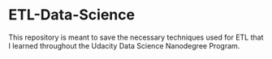 # ETL-Data-Science
This repository is meant to save the necessary techniques used for ETL that I learned throughout the Udacity Data Science Nanodegree Program.

